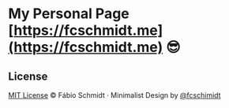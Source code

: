 # My Personal Page [https://fcschmidt.me](https://fcschmidt.me) :sunglasses:

## License
[MIT License](https://opensource.org/licenses/MIT) © Fábio Schmidt &middot; Minimalist Design by [@fcschimidt](https://twitter.com/fcschimidt)

